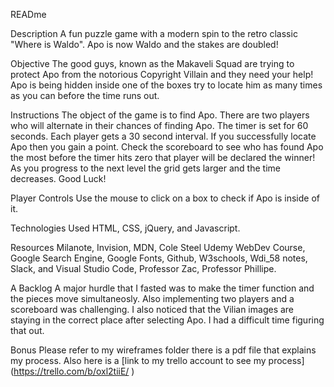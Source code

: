 READme

Description
 A fun puzzle game with a modern spin to the retro classic "Where is Waldo". Apo is now Waldo and the stakes are doubled!

Objective
The good guys, known as the Makaveli Squad are trying to protect Apo from the notorious Copyright Villain and they need your help! Apo is being hidden inside one of the boxes try to locate him as many times as you can before the time runs out.

Instructions
The object of the game is to find Apo. There are two players who will alternate in their chances of finding Apo. The timer is set for 60 seconds. Each player gets a 30 second interval. If you successfully locate Apo then you gain a point. Check the scoreboard to see who has found Apo the most before the timer hits zero that player will be declared the winner! As you progress to the next level the grid gets larger and the time decreases. Good Luck!

Player Controls
Use the mouse to click on a box to check if Apo is inside of it.

Technologies Used
HTML, CSS, jQuery, and Javascript.

Resources
Milanote, Invision, MDN, Cole Steel Udemy WebDev Course, Google Search Engine, Google Fonts, Github, W3schools, Wdi_58 notes, Slack, and Visual Studio Code, Professor Zac, Professor Phillipe.

A Backlog
 A major hurdle that I fasted was to make the timer function and the pieces move simultaneosly. Also implementing two players and a scoreboard was challenging. I also noticed that the Vilian images are staying in the correct place after selecting Apo. I had a difficult time figuring that out.

Bonus
 Please refer to my wireframes folder there is a pdf file that explains my process. Also here is a [link to my trello account to see my process]
 (https://trello.com/b/oxl2tiiE/ )
